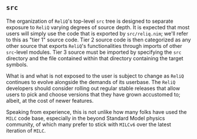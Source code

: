 ## `src`

The organization of `ReliQ`'s top-level `src` tree is designed to separate exposure to `ReliQ` varying degrees of source depth. It is expected that most users will simply use the code that is exported by `src/reliq.nim`; we'll refer to this as "tier 1" source code. Tier 2 source code is then categorized as any other source that exports `ReliQ`'s functionalities through imports of other `src`-level modules. Tier 3 source must be imported by specifying the `src` directory and the file contained within that directory containing the target symbols. 

What is and what is not exposed to the user is subject to change as `ReliQ` continues to evolve alongside the demands of its userbase. The `ReliQ` developers should consider rolling out regular stable releases that allow users to pick and choose versions that they have grown accustomed to; albeit, at the cost of newer features. 

Speaking from experience, this is not unlike how many folks have used the `MILC` code base, especially in the beyond Standard Model physics community, of which many prefer to stick with `MILCv6` over the latest iteration of `MILC`.